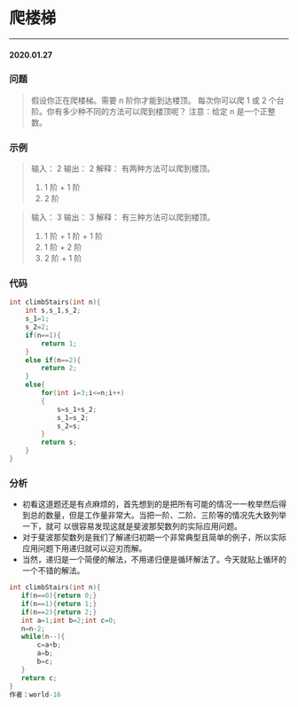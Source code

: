 # 爬楼梯
***
#### 2020.01.27

### 问题
>假设你正在爬楼梯。需要 n 阶你才能到达楼顶。
每次你可以爬 1 或 2 个台阶。你有多少种不同的方法可以爬到楼顶呢？
注意：给定 n 是一个正整数。

### 示例
>输入： 2
>输出： 2
>解释： 有两种方法可以爬到楼顶。
>1.  1 阶 + 1 阶
>2.  2 阶

>输入： 3
>输出： 3
>解释： 有三种方法可以爬到楼顶。
>1.  1 阶 + 1 阶 + 1 阶
>2.  1 阶 + 2 阶
>3.  2 阶 + 1 阶

### 代码
```c
int climbStairs(int n){
    int s,s_1,s_2;
    s_1=1;
    s_2=2;
    if(n==1){
        return 1;
    }
    else if(n==2){
        return 2;
    }
    else{
        for(int i=3;i<=n;i++)
        {
            s=s_1+s_2;
            s_1=s_2;
            s_2=s;
        }
        return s;
    }
}
```

### 分析
 - 初看这道题还是有点麻烦的，首先想到的是把所有可能的情况一一枚举然后得到总的数量，但是工作量非常大。当把一阶、二阶、三阶等的情况先大致列举一下，就可    以很容易发现这就是斐波那契数列的实际应用问题。
 - 对于斐波那契数列是我们了解递归初期一个非常典型且简单的例子，所以实际应用问题下用递归就可以迎刃而解。
 - 当然，递归是一个简便的解法，不用递归便是循环解法了。今天就贴上循环的一个不错的解法。
 ```c
 int climbStairs(int n){
    if(n==0){return 0;}
	if(n==1){return 1;}
    if(n==2){return 2;}
	int a=1;int b=2;int c=0;
	n=n-2;
	while(n--){
		c=a+b;
		a=b;
		b=c;
	}
	return c;
}
作者：world-16
